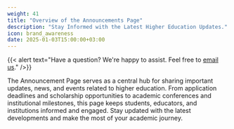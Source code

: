 ```yaml
---
weight: 41
title: "Overview of the Announcements Page"
description: "Stay Informed with the Latest Higher Education Updates."
icon: brand_awareness
date: 2025-01-03T15:00:00+03:00
---
```


{{< alert text="Have a question? We're happy to assist. Feel free to [email us](mailto:support@highereduspot.com)." />}}

The Announcement Page serves as a central hub for sharing important updates, news, and events related to higher education. From application deadlines and scholarship opportunities to academic conferences and institutional milestones, this page keeps students, educators, and institutions informed and engaged. Stay updated with the latest developments and make the most of your academic journey.